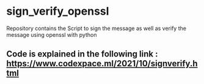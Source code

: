 # sign_verify_openssl
Repository contains the Script to sign the message as well as verify the message using openssl with python
## Code is explained in the following link : https://www.codexpace.ml/2021/10/signverify.html
